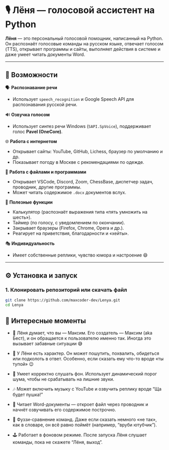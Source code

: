 # 🎙️ Лёня — голосовой ассистент на Python

**Лёня** — это персональный голосовой помощник, написанный на Python.  
Он распознаёт голосовые команды на русском языке, отвечает голосом (TTS), открывает программы и сайты, выполняет действия в системе и даже умеет читать документы Word.

---

## 🚀 Возможности

🗣️ **Распознавание речи**
- Использует `speech_recognition` и Google Speech API для распознавания русской речи.

🔊 **Озвучка голосом**
- Использует синтез речи Windows (`SAPI.SpVoice`), поддерживает голос **Pavel (OneCore)**.

🌐 **Работа с интернетом**
- Открывает сайты: YouTube, GitHub, Lichess, браузер по умолчанию и др.
- Показывает погоду в Москве с рекомендациями по одежде.

📂 **Работа с файлами и программами**
- Открывает VSCode, Discord, Zoom, ChessBase, диспетчер задач, проводник, другие программы.
- Может читать содержимое `.docx` документов вслух.

🧮 **Полезные функции**
- Калькулятор (распознаёт выражения типа «пять умножить на шесть»).
- Таймер (по голосу, с уведомлением по окончании).
- Закрывает браузеры (Firefox, Chrome, Opera и др.).
- Реагирует на приветствия, благодарности и «хейты».

🎭 **Индивидуальность**
- Имеет собственные реплики, чувство юмора и настроение 😄

---

## ⚙️ Установка и запуск

### 1. Клонировать репозиторий или скачать файл
```bash
git clone https://github.com/maxcoder-dev/Lenya.git
cd Lenya

```

## 🤩 Интересные моменты

- 🧠 Лёня думает, что вы — Максим.
Его создатель — Максим (aka Бест), и он обращается к пользователю именно так.
Иногда это вызывает забавные ситуации 😅

- 💬 У Лёни есть характер.
Он может пошутить, похвалить, обидеться или подколоть в ответ.
Особенно, если сказать ему что-то вроде «ты тупой» 😉

- 🎤 Умеет корректно слушать фон.
Использует динамический порог шума, чтобы не срабатывать на лишние звуки.

- 🎶 Может включить музыку с YouTube и озвучить реплику вроде
“Ща будет пушка!”

- 📖 Читает Word-документы — откроет файл через проводник и начнёт озвучивать его содержимое построчно.

- 🧠 Фуззи-сравнение команд.
Даже если сказать немного «не так», как в словаре, он всё равно поймёт (например, “вруби ютубчик”).

- 🕹 Работает в фоновом режиме.
После запуска Лёня слушает команды, пока не скажете “Лёня, выход”.
